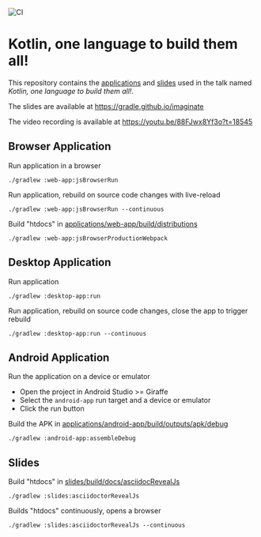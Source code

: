 ![CI](https://github.com/gradle/gradle-kotlinconf-2023-app/actions/workflows/ci.yml/badge.svg?branch=main)

# Kotlin, one language to build them all!

This repository contains the [applications](applications) and [slides](slides) used in the talk named _Kotlin, one language to build them all!_. 

The slides are available at https://gradle.github.io/imaginate

The video recording is available at https://youtu.be/88FJwx8Yf3o?t=18545

## Browser Application

Run application in a browser
```shell
./gradlew :web-app:jsBrowserRun 
```

Run application, rebuild on source code changes with live-reload
```shell
./gradlew :web-app:jsBrowserRun --continuous
```

Build "htdocs" in [applications/web-app/build/distributions](applications/web-app/build/distributions)
```shell
./gradlew :web-app:jsBrowserProductionWebpack
```

## Desktop Application

Run application
```shell
./gradlew :desktop-app:run
```

Run application, rebuild on source code changes, close the app to trigger rebuild
```shell
./gradlew :desktop-app:run --continuous
```

## Android Application

Run the application on a device or emulator

* Open the project in Android Studio >= Giraffe
* Select the `android-app` run target and a device or emulator
* Click the run button

Build the APK in [applications/android-app/build/outputs/apk/debug](applications/android-app/build/outputs/apk/debug)
```shell
./gradlew :android-app:assembleDebug
```

## Slides

Build "htdocs" in [slides/build/docs/asciidocRevealJs](slides/build/docs/asciidocRevealJs)
```shell
./gradlew :slides:asciidoctorRevealJs
```

Builds "htdocs" continuously, opens a browser
```shell
./gradlew :slides:asciidoctorRevealJs --continuous
```

